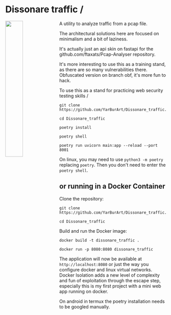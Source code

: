 # Dissonare traffic /

<img align="left" src="https://images.unsplash.com/photo-1567633090480-f19f2f67c088?q=80&w=1974&auto=format&fit=crop&ixlib=rb-4.0.3&ixid=M3wxMjA3fDB8MHxwaG90by1wYWdlfHx8fGVufDB8fHx8fA%3D%3D" width="33%" />

A utility to analyze traffic from a pcap file.

The architectural solutions here are focused on minimalism and a bit of laziness.

It's actually just an api skin on fastapi for the github.com/ftaxats/Pcap-Analyser repository. 

It's more interesting to use this as a training stand, as there are so many vulnerabilities there.
Obfuscated version on branch obf, it's more fun to hack.

To use this as a stand for practicing web security testing skills /

```
git clone https://github.com/YarBurArt/Dissonare_traffic.git
```
```
cd Dissonare_traffic
```
```
poetry install 
```
```
poetry shell 
```
```
poetry run uvicorn main:app --reload --port 8001
```

On linux, you may need to use `python3 -m poetry` replacing `poetry`. Then you don't need to enter the `poetry shell`.

## or running in a Docker Container

Clone the repository:
```
git clone https://github.com/YarBurArt/Dissonare_traffic.git
```
```
cd Dissonare_traffic
```

Build and run the Docker image:
```
docker build -t dissonare_traffic .
```
```
docker run -p 8080:8080 dissonare_traffic
```

The application will now be available at `http://localhost:8080` or just the way you configure docker and linux virtual networks. 
Docker Isolation adds a new level of complexity and fun of exploitation through the escape step, especially this is my first project with a mini web app running on docker.  


On android in termux the poetry installation needs to be googled manually.

<!--  Hint: user input goes into the output, even with files of a different file type. Try to write an exploit on this. -->
